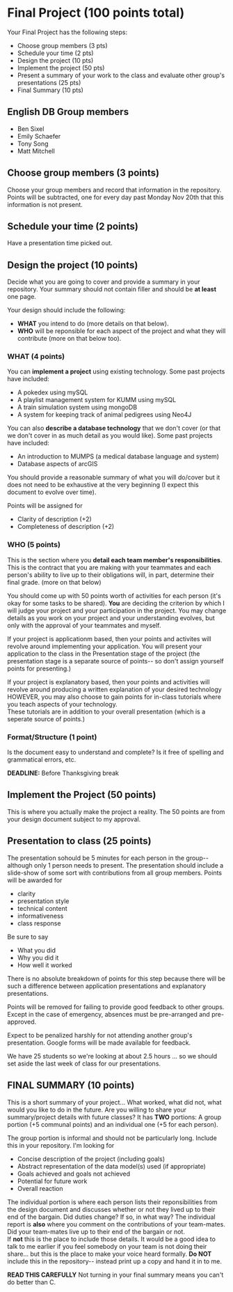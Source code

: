 # Final Project (100 points total)

Your Final Project has the following steps:

* Choose group members  (3 pts)
* Schedule your time    (2 pts)
* Design the project    (10 pts)
* Implement the project (50 pts) 
* Present a summary of your work to the class and evaluate other group's presentations (25 pts) 
* Final Summary         (10 pts)

## English DB Group members

* Ben Sixel
* Emily Schaefer
* Tony Song
* Matt Mitchell

## Choose group members (3 points)

Choose your group members and record that information in the repository.  Points will be subtracted, one for every day past Monday Nov 20th that this information is not present.

## Schedule your time (2 points)

Have a presentation time picked out.

## Design the project (10 points)

Decide what you are going to cover and provide a summary in your repository.  Your summary should not contain filler and should be **at least** one page.

Your design should include the following:

* **WHAT** you intend to do (more details on that below).
* **WHO** will be reponsible for each aspect of the project and what they will contribute (more on that below too).

### WHAT (4 points)

You can **implement a project** using existing technology.  Some past projects have included:

* A pokedex using mySQL
* A playlist management system for KUMM using mySQL
* A train simulation system using mongoDB
* A system for keeping track of animal pedigrees using Neo4J

You can also **describe a database technology** that we don't cover (or that we don't cover in as much detail as you would like).  Some past projects have included:

* An introduction to MUMPS (a medical database language and system)
* Database aspects of arcGIS

You should provide a reasonable summary of what you will do/cover but it does not need to be exhaustive at the very beginning 
(I expect this document to evolve over time).  

Points will be assigned for

* Clarity of description (+2)
* Completeness of description (+2)

### WHO (5 points)

This is the section where you **detail each team member's responsibilities**.  This is the contract that you are making with your 
teammates and each person's ability to live up to their obligations will, in part, determine their final grade. (more on that below)

You should come up with 50 points worth of activities for each person (it's okay for some tasks to be shared).  **You** are 
deciding the criterion by which I will judge your project and your participation in the project.  You may change details as you work
on your project and your understanding evolves, but only with the approval of your teammates and myself.

If your project is applicationm based, then your points and activites will revolve around implementing your application.
You will present your application to the class in the Presentation stage of the project (the presentation stage is
a separate source of points-- so don't assign yourself points for presenting.)

If your project is explanatory based, then your points and activities will revolve around producing a written explanation of your 
desired technology HOWEVER, you may also choose to gain points for in-class tutorials where you teach aspects of your technology.  
These tutorials are in addition to your overall presentation (which is a seperate source of points.)

### Format/Structure (1 point)

Is the document easy to understand and complete?  Is it free of spelling and grammatical errors, etc.

**DEADLINE:** Before Thanksgiving break


## Implement the Project (50 points) 

This is where you actually make the project a reality.  The 50 points are from your design document subject to my approval.  

## Presentation to class (25 points)

The presentation sohould be 5 minutes for each person in the group-- although only 1 person needs to present.  The presentation should include a slide-show of some sort with contributions from all group members.  Points will be awarded for

* clarity
* presentation style
* technical content
* informativeness
* class response

Be sure to say 

* What you did
* Why you did it
* How well it worked

There is no absolute breakdown of points for this step because there will be such a difference between application presentations and explanatory presentations.

Points will be removed for failing to provide good feedback to other groups.  Except in the case of emergency, absences must be pre-arranged and pre-approved.

Expect to be penalized harshly for not attending another group's presentation.  Google forms will be made available for feedback.

We have 25 students so we're looking at about 2.5 hours ... so we should set aside the last week of class for our presentations.

## FINAL SUMMARY (10 points)

This is a short summary of your project...  What worked, what did not, what would you like to do in the future.  Are you willing
to share your summary/project details with future classes?  It has **TWO** portions:  A group portion (+5 communal points) and an individual one (+5 for each person).

The group portion is informal and should not be particularly long.  Include this in your repository.  I'm looking for

* Concise description of the project (including goals)
* Abstract representation of the data model(s) used (if appropriate)
* Goals achieved and goals not achieved
* Potential for future work
* Overall reaction

The individual portion is where each person lists their reponsibilities from the design document and discusses whether or 
not they lived up to their end of the bargain.  Did duties change?  If so, in what way?  The individual report is  **also**
where you comment on the contributions of your team-mates.  Did your team-mates live up to their end of the bargain or not.  
If **not** this is the place to include those details.  It would be a good idea to talk to me earlier if you feel somebody on your team is not doing their share... but this is the place to make your voice heard formally.  **Do NOT** include this in the repository-- instead print up a copy and hand it in to me.

**READ THIS CAREFULLY** Not turning in your final summary means you can't do better than C.

